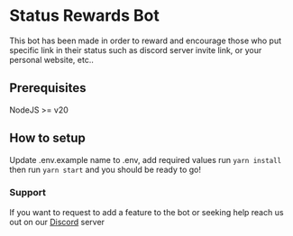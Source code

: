 # Status Rewards Bot

This bot has been made in order to reward and encourage those who put specific link in their status such as discord server invite link, or your personal website, etc..

## Prerequisites

NodeJS >= v20

## How to setup

Update .env.example name to .env, add required values
run `yarn install` then run `yarn start` and you should be ready to go!

### Support

If you want to request to add a feature to the bot or seeking help reach us out on our [Discord](https://discord.gg/xWhxnnndF4) server
